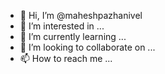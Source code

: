 - 👋 Hi, I’m @maheshpazhanivel
- 👀 I’m interested in ...
- 🌱 I’m currently learning ...
- 💞️ I’m looking to collaborate on ...
- 📫 How to reach me ...

<!---
maheshpazhanivel/maheshpazhanivel is a ✨ special ✨ repository because its `README.md` (this file) appears on your GitHub profile.
You can click the Preview link to take a look at your changes.
--->
